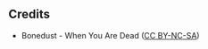 ## Credits
* Bonedust - When You Are Dead ([CC BY-NC-SA](https://creativecommons.org/licenses/by-nc-sa/3.0/us/))
